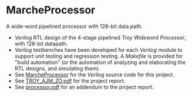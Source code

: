 MarcheProcessor
===============

A wide-word pipelined processor with 128-bit data path.

+ *Verilog* RTL design of the 4-stage pipelined *Troy Wideword Processor*, with 128-bit datapath.
+ *Verilog* testbenches have been developed for each *Verilog* module to support unit testing and regression testing. A *Makefile* is provided for "build automation" (or the automation of analyzing and elaborating the RTL designs, and simulating them).
+ See [MarcheProcessor](https://github.com/eda-ricercatore/MarcheProcessor) for the *Verilog* source code for this project.
+ See [TROY_AJM_ZO.pdf](https://github.com/eda-ricercatore/eda-ricercatore.github.io/blob/master/vecchi-progetti/vlsi-design-projects/TROY_AJM_ZO.pdf) for the project report.
+ See [processor.pdf](https://github.com/eda-ricercatore/eda-ricercatore.github.io/blob/master/vecchi-progetti/vlsi-design-projects/processor.pdf) for an addendum to the project report.
